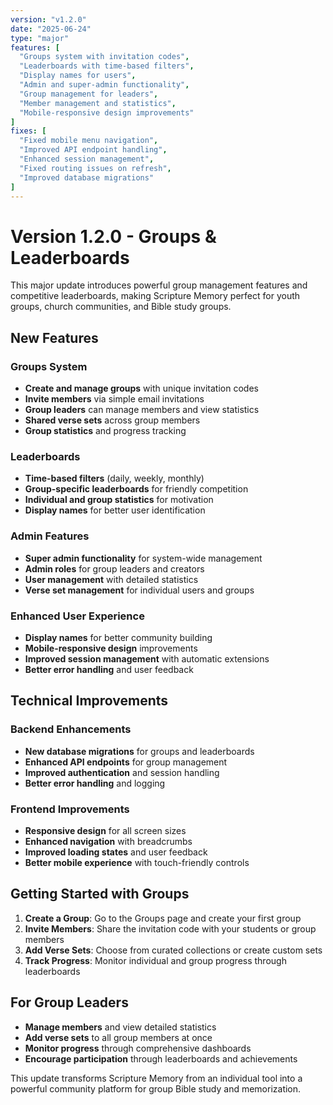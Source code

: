 ```yaml
---
version: "v1.2.0"
date: "2025-06-24"
type: "major"
features: [
  "Groups system with invitation codes",
  "Leaderboards with time-based filters",
  "Display names for users",
  "Admin and super-admin functionality",
  "Group management for leaders",
  "Member management and statistics",
  "Mobile-responsive design improvements"
]
fixes: [
  "Fixed mobile menu navigation",
  "Improved API endpoint handling",
  "Enhanced session management",
  "Fixed routing issues on refresh",
  "Improved database migrations"
]
---
```


# Version 1.2.0 - Groups & Leaderboards

This major update introduces powerful group management features and competitive leaderboards, making Scripture Memory perfect for youth groups, church communities, and Bible study groups.

## New Features

### Groups System
- **Create and manage groups** with unique invitation codes
- **Invite members** via simple email invitations
- **Group leaders** can manage members and view statistics
- **Shared verse sets** across group members
- **Group statistics** and progress tracking

### Leaderboards
- **Time-based filters** (daily, weekly, monthly)
- **Group-specific leaderboards** for friendly competition
- **Individual and group statistics** for motivation
- **Display names** for better user identification

### Admin Features
- **Super admin functionality** for system-wide management
- **Admin roles** for group leaders and creators
- **User management** with detailed statistics
- **Verse set management** for individual users and groups

### Enhanced User Experience
- **Display names** for better community building
- **Mobile-responsive design** improvements
- **Improved session management** with automatic extensions
- **Better error handling** and user feedback

## Technical Improvements

### Backend Enhancements
- **New database migrations** for groups and leaderboards
- **Enhanced API endpoints** for group management
- **Improved authentication** and session handling
- **Better error handling** and logging

### Frontend Improvements
- **Responsive design** for all screen sizes
- **Enhanced navigation** with breadcrumbs
- **Improved loading states** and user feedback
- **Better mobile experience** with touch-friendly controls

## Getting Started with Groups

1. **Create a Group**: Go to the Groups page and create your first group
2. **Invite Members**: Share the invitation code with your students or group members
3. **Add Verse Sets**: Choose from curated collections or create custom sets
4. **Track Progress**: Monitor individual and group progress through leaderboards

## For Group Leaders

- **Manage members** and view detailed statistics
- **Add verse sets** to all group members at once
- **Monitor progress** through comprehensive dashboards
- **Encourage participation** through leaderboards and achievements

This update transforms Scripture Memory from an individual tool into a powerful community platform for group Bible study and memorization. 